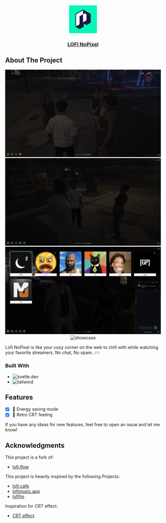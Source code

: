 <!-- PROJECT LOGO -->
<br />
<div align="center">
  <a href="https://github.com/nico-mayer/json-bucket">
    <img src="./static/favicon.png" alt="Logo" width="90" height="90">
  </a>

  <h3 align="center">
    <a href="https://lofi-flow.vercel.app">LOFI NoPixel</a>
  </h3>
</div>

<!-- ABOUT THE PROJECT -->

## About The Project

<p align="center">
<img src="./static/preview.png" alt="showcase" />
<img src="./static/preview-2.png" alt="showcase" />
<img src="./static/preview-3.png" alt="showcase" />
<img src="./static/offline.png" alt="showcase" />

</p>

Lofi NoPixel is like your cozy corner on the web to chill with while watching your favorite streamers. No chat, No spam. 🎶✨

### Built With

-   ![svelte.dev]
-   ![tailwind]

## Features

-   [x] 🔋 Energy saving mode
-   [x] 📼 Retro CRT feeling

If you have any ideas for new features, feel free to open an issue and let me know!

## Acknowledgments

This project is a fork of:

-   [lofi.flow](https://github.com/Nico-Mayer/lofi-flow)

This project is heavily inspired by the following Projects:

-   [lofi.cafe](https://lofi.cafe/)
-   [lofimusic.app](https://lofimusic.app/)
-   [lofifm](https://lofifm.vercel.app/)

Inspiration for CRT effect:

-   [CRT effect](https://aleclownes.com/2017/02/01/crt-display.html)

[svelte.dev]: https://img.shields.io/badge/Svelte-4A4A55?style=for-the-badge&logo=svelte&logoColor=FF3E00
[tailwind]: https://img.shields.io/badge/Tailwind-38B2AC?style=for-the-badge&logo=tailwind-css&logoColor=white
